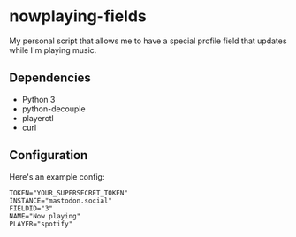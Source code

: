 # nowplaying-fields

My personal script that allows me to have a special profile field that updates while I'm playing music.

## Dependencies

* Python 3
* python-decouple
* playerctl
* curl

## Configuration

Here's an example config:

```
TOKEN="YOUR_SUPERSECRET_TOKEN"
INSTANCE="mastodon.social"
FIELDID="3"
NAME="Now playing"
PLAYER="spotify"
```
